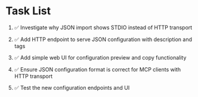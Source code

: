 # Task List

1. ✅ Investigate why JSON import shows STDIO instead of HTTP transport

2. ✅ Add HTTP endpoint to serve JSON configuration with description and tags

3. ✅ Add simple web UI for configuration preview and copy functionality

4. ✅ Ensure JSON configuration format is correct for MCP clients with HTTP transport

5. ✅ Test the new configuration endpoints and UI


